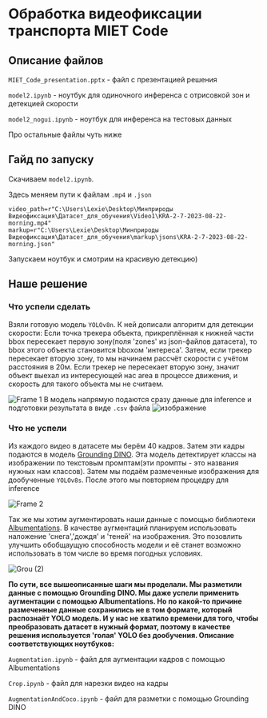 # Обработка видеофиксации транспорта MIET Code

## Описание файлов
```MIET_Code_presentation.pptx``` - файл с презентацией решения

```model2.ipynb``` - ноутбук для одиночного инференса с отрисовкой зон и детекцией скорости

```model2_nogui.ipynb``` - ноутбук для инференса на тестовых данных

Про остальные файлы чуть ниже
## Гайд по запуску
Скачиваем ```model2.ipynb```. 

Здесь меняем пути к файлам ```.mp4``` и ```.json```
```
video_path=r"C:\Users\Lexie\Desktop\Минприроды Видеофиксация\Датасет_для_обучения\Video1\KRA-2-7-2023-08-22-morning.mp4"
markup=r"C:\Users\Lexie\Desktop\Минприроды Видеофиксация\Датасет_для_обучения\markup\jsons\KRA-2-7-2023-08-22-morning.json"
```
Запускаем ноутбук и смотрим на красивую детекцию)
## Наше решение 
### Что успели сделать
Взяли готовую модель ```YOLOv8n```. К ней дописали алгоритм для детекции скорости: Если точка трекера объекта, прикреплённая к нижней части bbox пересекает первую  зону(поля 'zones' из json-файлов датасета), то bbox этого объекта становится bboxом 'интереса'. Затем, если трекер пересекает вторую зону, то мы начинаем рассчёт скорости с учётом расстояния в 20м. Если трекер не пересекает вторую зону, значит объект выехал из интересующей нас area в процессе движения, и скорость для такого объекта мы не считаем.

![Frame 1](https://github.com/Nikevich/Hak_MIET_Code/assets/111390447/056cb845-74eb-4934-ad30-0032bfd61a90)
В модель напрямую подаются сразу данные для inference и подготовки результата в виде ```.csv``` файла
![изображение](https://github.com/Nikevich/Hak_MIET_Code/assets/111390447/045cc763-b62f-43a8-9db7-2112b8452881)


### Что не успели
Из каждого видео в датасете мы берём 40 кадров. Затем эти кадры подаются в модель [Grounding DINO](https://github.com/IDEA-Research/GroundingDINO). Эта модель детектирует классы на изображении по текстовым промптам(эти промпты - это названия нужных нам классов). Затем мы подаём размеченные изображения для дообученные ```YOLOv8s```. После этого мы повторяем процедру для inference

![Frame 2](https://github.com/Nikevich/Hak_MIET_Code/assets/111390447/f050a325-7fd6-4958-9e00-367c9a29f92e)

Так же мы хотим аугментировать наши данные с помощью библиотеки [Albumentations](https://github.com/albumentations-team/albumentations). В качестве аугментаций планируем использовать наложение 'снега','дождя' и 'теней' на изображения. Это позовлить улучшить обобщаущую способность модели и её станет возможно использовать в том числе во время погодных условиях. 

![Grou (2)](https://github.com/Nikevich/Hak_MIET_Code/assets/111390447/83c8b8fe-3b7a-422e-a86e-191179fd5175)

**По сути, все вышеописанные шаги мы проделали. Мы разметили данные с помощью Grounding DINO. Мы даже успели применить аугментации с помощью Albumentations. Но по какой-то причине размеченные данные сохранились не в том формате, который распознаёт YOLO модель. И у нас не хватило времени для того, чтобы преобразовать датасет в нужный формат, поэтому в качестве решения используется 'голая' YOLO без дообучения. Описание соответствующих ноутбуков:**

```Augmentation.ipynb``` - файл для аугментации кадров с помощью Albumentations

```Crop.ipynb``` - файл для нарезки видео на кадры 

```AugmentationAndCoco.ipynb``` - файл для разметки с помощью Grounding DINO
